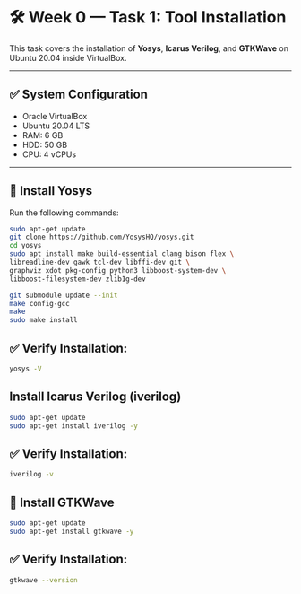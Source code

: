 # 🛠 Week 0 — Task 1: Tool Installation

This task covers the installation of **Yosys**, **Icarus Verilog**, and **GTKWave** on Ubuntu 20.04 inside VirtualBox.

---

## ✅ System Configuration
- Oracle VirtualBox
- Ubuntu 20.04 LTS
- RAM: 6 GB
- HDD: 50 GB
- CPU: 4 vCPUs

---

## 🔹 Install Yosys

Run the following commands:

```bash
sudo apt-get update
git clone https://github.com/YosysHQ/yosys.git
cd yosys
sudo apt install make build-essential clang bison flex \
libreadline-dev gawk tcl-dev libffi-dev git \
graphviz xdot pkg-config python3 libboost-system-dev \
libboost-filesystem-dev zlib1g-dev

git submodule update --init
make config-gcc
make
sudo make install
```

 ## ✅  Verify Installation:
```bash
yosys -V
```
 
## Install Icarus Verilog (iverilog) 

```bash
sudo apt-get update
sudo apt-get install iverilog -y
```

## ✅ Verify Installation:
```bash
iverilog -v
```

## 🔹 Install GTKWave
```bash
sudo apt-get update
sudo apt-get install gtkwave -y
```

## ✅ Verify Installation:
```bash
gtkwave --version
```
